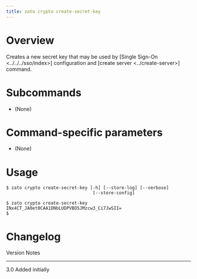 ```yaml
---
title: zato crypto create-secret-key
---
```


Overview
========

Creates a new secret key that may be used by
[Single Sign-On \<../../../sso/index\>]
configuration and
[create server \<../create-server\>]
command.

Subcommands
===========

-   (None)

Command-specific parameters
===========================

-   (None)

Usage
=====

    $ zato crypto create-secret-key [-h] [--store-log] [--verbose]
                                     [--store-config]

    $ zato crypto create-secret-key
    INx4CT_JA0et0CAA1DNbLUDPVBO5JMzcw3_Ci7JwSII=
    $

Changelog
=========

  Version   Notes
  --------- -----------------
  3.0       Added initially
